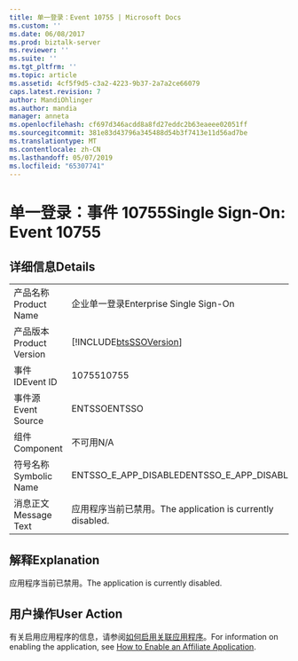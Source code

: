 ```yaml
---
title: 单一登录：Event 10755 | Microsoft Docs
ms.custom: ''
ms.date: 06/08/2017
ms.prod: biztalk-server
ms.reviewer: ''
ms.suite: ''
ms.tgt_pltfrm: ''
ms.topic: article
ms.assetid: 4cf5f9d5-c3a2-4223-9b37-2a7a2ce66079
caps.latest.revision: 7
author: MandiOhlinger
ms.author: mandia
manager: anneta
ms.openlocfilehash: cf697d346acdd8a8fd27eddc2b63eaeee02051ff
ms.sourcegitcommit: 381e83d43796a345488d54b3f7413e11d56ad7be
ms.translationtype: MT
ms.contentlocale: zh-CN
ms.lasthandoff: 05/07/2019
ms.locfileid: "65307741"
---
```

# <a name="single-sign-on-event-10755"></a><span data-ttu-id="10366-102">单一登录：事件 10755</span><span class="sxs-lookup"><span data-stu-id="10366-102">Single Sign-On: Event 10755</span></span>
## <a name="details"></a><span data-ttu-id="10366-103">详细信息</span><span class="sxs-lookup"><span data-stu-id="10366-103">Details</span></span>  
  
|                 |                                                            |
|-----------------|------------------------------------------------------------|
|  <span data-ttu-id="10366-104">产品名称</span><span class="sxs-lookup"><span data-stu-id="10366-104">Product Name</span></span>   |                 <span data-ttu-id="10366-105">企业单一登录</span><span class="sxs-lookup"><span data-stu-id="10366-105">Enterprise Single Sign-On</span></span>                  |
| <span data-ttu-id="10366-106">产品版本</span><span class="sxs-lookup"><span data-stu-id="10366-106">Product Version</span></span> | [!INCLUDE[btsSSOVersion](../includes/btsssoversion-md.md)] |
|    <span data-ttu-id="10366-107">事件 ID</span><span class="sxs-lookup"><span data-stu-id="10366-107">Event ID</span></span>     |                           <span data-ttu-id="10366-108">10755</span><span class="sxs-lookup"><span data-stu-id="10366-108">10755</span></span>                            |
|  <span data-ttu-id="10366-109">事件源</span><span class="sxs-lookup"><span data-stu-id="10366-109">Event Source</span></span>   |                           <span data-ttu-id="10366-110">ENTSSO</span><span class="sxs-lookup"><span data-stu-id="10366-110">ENTSSO</span></span>                           |
|    <span data-ttu-id="10366-111">组件</span><span class="sxs-lookup"><span data-stu-id="10366-111">Component</span></span>    |                            <span data-ttu-id="10366-112">不可用</span><span class="sxs-lookup"><span data-stu-id="10366-112">N/A</span></span>                             |
|  <span data-ttu-id="10366-113">符号名称</span><span class="sxs-lookup"><span data-stu-id="10366-113">Symbolic Name</span></span>  |                   <span data-ttu-id="10366-114">ENTSSO_E_APP_DISABLED</span><span class="sxs-lookup"><span data-stu-id="10366-114">ENTSSO_E_APP_DISABLED</span></span>                    |
|  <span data-ttu-id="10366-115">消息正文</span><span class="sxs-lookup"><span data-stu-id="10366-115">Message Text</span></span>   |           <span data-ttu-id="10366-116">应用程序当前已禁用。</span><span class="sxs-lookup"><span data-stu-id="10366-116">The application is currently disabled.</span></span>           |
  
## <a name="explanation"></a><span data-ttu-id="10366-117">解释</span><span class="sxs-lookup"><span data-stu-id="10366-117">Explanation</span></span>  
 <span data-ttu-id="10366-118">应用程序当前已禁用。</span><span class="sxs-lookup"><span data-stu-id="10366-118">The application is currently disabled.</span></span>  
  
## <a name="user-action"></a><span data-ttu-id="10366-119">用户操作</span><span class="sxs-lookup"><span data-stu-id="10366-119">User Action</span></span>  
 <span data-ttu-id="10366-120">有关启用应用程序的信息，请参阅[如何启用关联应用程序](../core/how-to-enable-an-affiliate-application.md)。</span><span class="sxs-lookup"><span data-stu-id="10366-120">For information on enabling the application, see [How to Enable an Affiliate Application](../core/how-to-enable-an-affiliate-application.md).</span></span>